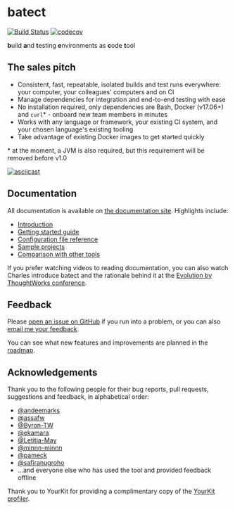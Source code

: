 # batect
[![Build Status](https://travis-ci.org/charleskorn/batect.svg?branch=master)](https://travis-ci.org/charleskorn/batect)
[![codecov](https://codecov.io/gh/charleskorn/batect/branch/master/graph/badge.svg)](https://codecov.io/gh/charleskorn/batect)

**b**uild **a**nd **t**esting **e**nvironments as **c**ode **t**ool

## The sales pitch

* Consistent, fast, repeatable, isolated builds and test runs everywhere: your computer, your colleagues' computers and on CI
* Manage dependencies for integration and end-to-end testing with ease
* No installation required, only dependencies are Bash, Docker (v17.06+) and `curl`* - onboard new team members in minutes
* Works with any language or framework, your existing CI system, and your chosen language's existing tooling
* Take advantage of existing Docker images to get started quickly

\* at the moment, a JVM is also required, but this requirement will be removed before v1.0

[![asciicast](https://asciinema.org/a/IUh0F8WS0M0NTTKhpY1DdiRr0.png)](https://asciinema.org/a/IUh0F8WS0M0NTTKhpY1DdiRr0)

## Documentation

All documentation is available on [the documentation site](https://batect.charleskorn.com). Highlights include:

* [Introduction](https://batect.charleskorn.com)
* [Getting started guide](https://batect.charleskorn.com/GettingStarted.html)
* [Configuration file reference](https://batect.charleskorn.com/config/Overview.html)
* [Sample projects](https://batect.charleskorn.com/SampleProjects.html)
* [Comparison with other tools](https://batect.charleskorn.com/Comparison.html)

If you prefer watching videos to reading documentation, you can also watch Charles introduce batect and the rationale behind it
at the [Evolution by ThoughtWorks conference](https://www.thoughtworks.com/evolution-by-thoughtworks/content#Presentations).

## Feedback

Please [open an issue on GitHub](https://github.com/charleskorn/batect/issues/new) if you run into a problem, or you can also
[email me your feedback](mailto:me@charleskorn.com).

You can see what new features and improvements are planned in the [roadmap](ROADMAP.md).

## Acknowledgements

Thank you to the following people for their bug reports, pull requests, suggestions and feedback, in alphabetical order:

* [@andeemarks](https://github.com/andeemarks)
* [@assafw](https://github.com/assafw)
* [@Byron-TW](https://github.com/Byron-TW)
* [@ekamara](https://github.com/ekamara)
* [@Letitia-May](https://github.com/Letitia-May)
* [@minnn-minnn](https://github.com/minnn-minnn)
* [@pameck](https://github.com/pameck)
* [@safiranugroho](https://github.com/safiranugroho)
* ...and everyone else who has used the tool and provided feedback offline

Thank you to YourKit for providing a complimentary copy of the [YourKit profiler](https://www.yourkit.com/java/profiler).
